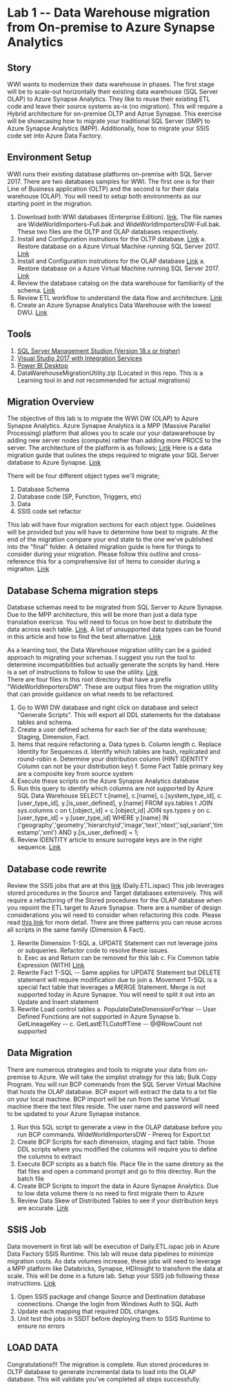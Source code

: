 # Lab 1 -- Data Warehouse migration from On-premise to Azure Synapse Analytics

## Story

WWI wants to modernize their data warehouse in phases.  The first stage will be to scale-out horizontally their existing data warehouse (SQL Server OLAP) to Azure Synapse Analytics.
They like to reuse their existing ETL code and leave their source systems as-is (no migration).  This will require a Hybrid architecture for on-premise OLTP and Azrue Synapse.  This exercise will
be showcasing how to migrate your traditional SQL Server (SMP) to Azure Synapse Analytics (MPP).  Additionally, how to migrate your SSIS code set into Azure Data Factory.

## Environment Setup

WWI runs their existing database platforms on-premise with SQL Server 2017.  There are two databases samples for WWI.  The first one is for their Line of Business application (OLTP) and the second
is for their data warehouse (OLAP).  You will need to setup both environments as our starting point in the migration.

1. Download both WWI databases (Enterprise Edition). [link](https://github.com/Microsoft/sql-server-samples/releases/tag/wide-world-importers-v1.0). The file names are WideWorldImporters-Full.bak
    and WideWorldImportersDW-Full.bak.  These two files are the OLTP and OLAP databases respectively.
2. Install and Configuration instrutions for the OLTP database. [Link](https://docs.microsoft.com/en-us/sql/samples/wide-world-importers-oltp-install-configure?view=sql-server-ver15)
a. Restore database on a Azure Virtual Machine running SQL Server 2017. [Link](https://docs.microsoft.com/en-us/azure/virtual-machines/windows/sql/virtual-machines-windows-portal-sql-server-provision#1-configure-basic-settings)
3. Install and Configuration instrutions for the OLAP database [Link](https://docs.microsoft.com/en-us/sql/samples/wide-world-importers-dw-install-configure?view=sql-server-ver15)
a. Restore database on a Azure Virtual Machine running SQL Server 2017. [Link](https://docs.microsoft.com/en-us/azure/virtual-machines/windows/sql/virtual-machines-windows-portal-sql-server-provision#1-configure-basic-settings)
4. Review the database catalog on the data warehouse for familiarity of the schema. [Link](https://docs.microsoft.com/en-us/sql/samples/wide-world-importers-dw-database-catalog?view=sql-server-ver15)
5. Review ETL workflow to understand the data flow and architecture. [Link](https://docs.microsoft.com/en-us/sql/samples/wide-world-importers-perform-etl?view=sql-server-ver15)
6. Create an Azure Synapse Analytics Data Warehouse with the lowest DWU. [Link](https://docs.microsoft.com/en-us/azure/synapse-analytics/sql-data-warehouse/create-data-warehouse-portal)

## Tools

1. [SQL Server Management Studion (Version 18.x or higher)](https://docs.microsoft.com/en-us/sql/ssms/download-sql-server-management-studio-ssms?view=sql-server-ver15)
2. [Visual Studio 2017 with Integration Services](https://docs.microsoft.com/en-us/azure/virtual-machines/windows/sql/virtual-machines-windows-portal-sql-server-provision#1-configure-basic-settings) 
3. [Power BI Desktop](https://www.microsoft.com/en-us/download/details.aspx?id=58494)
4. DataWarehouseMigrationUtility.zip (Located in this repo. This is a Learning tool in and not recommended for actual migrations)


## Migration Overview

The objective of this lab is to migrate the WWI DW (OLAP) to Azure Synapse Analytics.  Azure Synapse Analytics is a MPP (Massive Parallel Processing) platform that allows you to scale our your 
datawarehouse by adding new server nodes (compute) rather than adding more PROCS to the server.  The architecture of the platform is as follows; [Link](https://docs.microsoft.com/en-us/azure/synapse-analytics/sql-data-warehouse/massively-parallel-processing-mpp-architecture)
Here is a data migration guide that oulines the steps required to migrate your SQL Server database to Azure Synapse.  [Link](https://datamigration.microsoft.com/scenario/sql-to-sqldw?step=1)

There will be four different object types we'll migrate; 

1. Database Schema
2. Database code (SP, Function, Triggers, etc)
3. Data
4. SSIS code set refactor

This lab will have four migration sections for each object type.  Guidelines will be provided but you will have to determine how best to migrate.  At the end of the migration compare your 
end state to the one we've published into the "final" folder.  A detailed migration guide is here for things to consider during your migration.  Please follow this outline and cross-reference this
for a comprehensive list of items to consider during a migraiton.  [Link](https://techcommunity.microsoft.com/t5/datacat/migrating-data-to-azure-sql-data-warehouse-in-practice/ba-p/305355)

## Database Schema migration steps

Database schemas need to be migrated from SQL Server to Azure Synapse.  Due to the MPP architecture, this will be more than just a data type translation exericse.  You will need to focus
on how best to distribute the data across each table.  [Link](https://docs.microsoft.com/en-us/azure/synapse-analytics/sql-data-warehouse/sql-data-warehouse-tables-overview).  A list of unsupported data types
can be found in this article and how to find the best alternative.  [Link](https://docs.microsoft.com/en-us/azure/synapse-analytics/sql-data-warehouse/sql-data-warehouse-tables-data-types)

As a learning tool, the Data Warehouse migration utility can be a guided approach to migrating your schemas.  I suggest you run the tool to determine incompatibilities but actually generate the scripts
by hand.  Here is a set of instructions to follow to use the utility.  [Link](https://www.sqlservercentral.com/articles/azure-dwh-part-11-data-warehouse-migration-utility)  
There are four files in this root directory that have a prefix "WideWorldImportersDW".  These are output files from the migration utility that can provide guidance on what needs to be refactored.

1. Go to WWI DW database and right click on database and select "Generate Scripts".  This will export all DDL statements for the database tables and schema.
2. Create a user defined schema for each tier of the data warehouse; Staging, Dimension, Fact.
3. Items that require refactoring
   a. Data types
   b. Column length
   c. Replace Identity for Sequences
   d. Identify which tables are hash, replicated and round-robin
   e. Determine your distribution column (HINT IDENTITY Column can not be your distribution key)
   f. Some Fact Table primary key are a composite key from source system
4. Execute these scripts on the Azure Synapse Analytics database
5. Run this query to identify which columns are not supported by Azure SQL Data Warehouse
	SELECT  t.[name], c.[name], c.[system_type_id], c.[user_type_id], y.[is_user_defined], y.[name]
	FROM sys.tables  t
	JOIN sys.columns c on t.[object_id]    = c.[object_id]
	JOIN sys.types   y on c.[user_type_id] = y.[user_type_id]
	WHERE y.[name] IN ('geography','geometry','hierarchyid','image','text','ntext','sql_variant','timestamp','xml')
	AND  y.[is_user_defined] = 1;
6. Review IDENTITY article to ensure surrogate keys are in the right sequence. [Link](https://docs.microsoft.com/en-us/azure/synapse-analytics/sql-data-warehouse/sql-data-warehouse-tables-identity)
    

## Database code rewrite

Review the SSIS jobs that are at this [link](https://github.com/Microsoft/sql-server-samples/releases/tag/wide-world-importers-v1.0) (Daily.ETL.ispac)  This job leverages
stored procedures in the Source and Target databases extensively.  This will require a refactoring of the Stored procedures for the OLAP database when you repoint the ETL
target to Azure Synapse.  There are a number of design considerations you wil need to consider when refactoring this code.  Please read [this link](https://docs.microsoft.com/en-us/azure/synapse-analytics/sql-data-warehouse/sql-data-warehouse-overview-develop
) for more detail. 
There are three patterns you can reuse across all scripts in the same family (Dimension & Fact).  

1. Rewrite Dimension T-SQL 
   a. UPDATE Statement can not leverage joins or subqueries.  Refactor code to resolve these issues.  
   b. Exec as and Return can be removed for this lab
   c. Fix Common table Expression (WITH) [Link](https://docs.microsoft.com/en-us/sql/t-sql/queries/with-common-table-expression-transact-sql?view=sql-server-ver15#features-and-limitations-of-common-table-expressions-in--and-)
2. Rewrite Fact T-SQL -- Same applies for UPDATE Statement but DELETE statement will require modification due to join
   a. Movement T-SQL is a special fact table that leverages a MERGE Statement.  Merge is not supported today in Azure Synapse.  You will need to split it out into an Update and Insert statement
3. Rewrite Load control tables
   a. PopulateDateDimensionForYear -- User Defined Functions are not supported in Azure Synapse
   b. GetLineageKey -- 
   c. GetLastETLCutoffTime -- @@RowCount not supported

## Data Migration

There are numerous strategies and tools to migrate your data from on-premise to Azure.  We will take the simplist strategy for this lab; Bulk Copy Program.  You will run BCP commands from the 
SQL Server Virtual Machine that hosts the OLAP database.  BCP export will extract the data to a txt file on your local machine.  BCP import will be run from the same Virtual
machine there the text files reside.  The user name and password will need to be updated to your Azure Synapse instance.

1. Run this SQL script to generate a view in the OLAP database before you run BCP commands. WideWorldImportersDW - Prereq for Export.txt
2. Create BCP Scripts for each dimension, staging and fact table.  Those DDL scripts where you modified the columns will require you to define the columns to extract
3. Execute BCP scripts as a batch file.  Place file in the same diretory as the flat files and open a command prompt and go to this directoy.  Run the batch file
4. Create BCP Scripts to import the data in Azure Synapse Analytics.  Due to low data volume there is no need to first migrate them to Azure
5. Review Data Skew of Distributed Tables to see if your distribution keys are accurate. [Link](https://github.com/rgl/azure-content/blob/master/articles/sql-data-warehouse/sql-data-warehouse-manage-distributed-data-skew.md)

## SSIS Job 

Data movement in first lab will be execution of Daily.ETL.ispac job in Azure Data Factory SSIS Runtime.  This lab will reuse data pipelines to minimize migration costs.
As data volumes increase, these jobs will need to leverage a MPP platform like Databricks, Synapse, HDInsight to transform the data at scale.  This will be done in a future lab.
Setup your SSIS job following these instructions. [Link](https://docs.microsoft.com/en-us/sql/integration-services/lift-shift/ssis-azure-deploy-run-monitor-tutorial?view=sql-server-ver15)

1. Open SSIS package and change Source and Destination database connections. Change the login from Windows Auth to SQL Auth
2. Update each mapping that required DDL changes.
3. Unit test the jobs in SSDT before deploying them to SSIS Runtime to ensure no errors

## LOAD DATA

Congratulations!!! The migration is complete.  Run stored procedures in OLTP database to generate incremental data to load into the OLAP database.  This will validate you've 
completed all steps successfully.